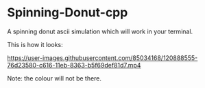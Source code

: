 # Spinning-Donut-cpp
A spinning donut ascii simulation which will work in your terminal.


This is how it looks:


https://user-images.githubusercontent.com/85034168/120888555-76d23580-c616-11eb-8363-b5f69def81d7.mp4


Note: the colour will not be there.
